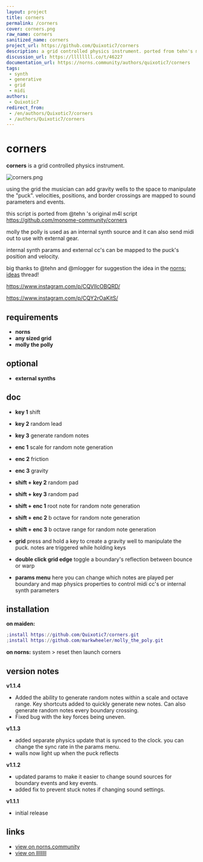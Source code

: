 ```yaml
---
layout: project
title: corners
permalink: /corners
cover: corners.png
raw_name: corners
sanitized_name: corners
project_url: https://github.com/Quixotic7/corners
description: a grid controlled physics instrument. ported from tehn's m4l script
discussion_url: https://llllllll.co/t/46227
documentation_url: https://norns.community/authors/quixotic7/corners
tags:
 - synth
 - generative
 - grid
 - midi
authors:
 - Quixotic7
redirect_from:
 - /en/authors/Quixotic7/corners
 - /authors/Quixotic7/corners
---
```

# corners 
**corners** is a grid controlled physics instrument.

![corners.png](https://norns.community/community/quixotic7/corners.png)

using the grid the musician can add gravity wells to the space to manipulate the "puck". velocities, positions, and border crossings are mapped to sound parameters and events.

this script is ported from @tehn 's original m4l script https://github.com/monome-community/corners

molly the polly is used as an internal synth source and it can also send midi out to use with external gear. 

internal synth params and external cc's can be mapped to the puck's position and velocity. 

big thanks to @tehn  and @mlogger for suggestion the idea in the [norns: ideas](https://llllllll.co/t/17625/) thread!

https://www.instagram.com/p/CQVIlcOBQRD/

https://www.instagram.com/p/CQY2rOaKitS/

## requirements

* **norns**
* **any sized grid**
* **molly the polly**

## optional

* **external synths** 

## doc

* **key 1** shift
* **key 2** random lead
* **key 3** generate random notes
* **enc 1** scale for random note generation
* **enc 2** friction
* **enc 3** gravity
* **shift + key 2** random pad
* **shift + key 3** random pad
* **shift + enc 1** root note for random note generation
* **shift + enc 2** b octave for random note generation
* **shift + enc 3** b octave range for random note generation

* **grid** press and hold a key to create a gravity well to manipulate the puck. notes are triggered while holding keys
* **double click grid edge** toggle a boundary's reflection between bounce or warp

* **params menu** here you can change which notes are played per boundary and map physics properties to control midi cc's or internal synth parameters

## installation

**on maiden:**

```lua
;install https://github.com/Quixotic7/corners.git
;install https://github.com/markwheeler/molly_the_poly.git
```

**on norns:**
system > reset then launch corners

## version notes
**v1.1.4**
- Added the ability to generate random notes within a scale and octave range. Key shortcuts added to quickly generate new notes. Can also generate random notes every boundary crossing. 
- Fixed bug with the key forces being uneven. 

**v1.1.3**
- added separate physics update that is synced to the clock. you can change the sync rate in the params menu. 
- walls now light up when the puck reflects

**v1.1.2**

- updated params to make it easier to change sound sources for boundary events and key events. 
- added fix to prevent stuck notes if changing sound settings. 

**v1.1.1**

- initial release

## links
- [view on norns.community](https://norns.community/en/authors/quixotic7/corners)
- [view on llllllll](https://llllllll.co/t/46227)